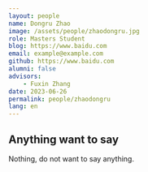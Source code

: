 ```yaml
---
layout: people
name: Dongru Zhao
image: /assets/people/zhaodongru.jpg
role: Masters Student
blog: https://www.baidu.com
email: example@example.com
github: https://www.baidu.com
alumni: false
advisors:
    - Fuxin Zhang
date: 2023-06-26
permalink: people/zhaodongru
lang: en
---
```


## Anything want to say

Nothing, do not want to say anything.